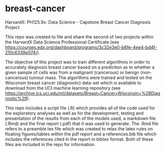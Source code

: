 # breast-cancer
HarvardX: PH125.9x: Data Science - Capstone Breast Cancer Diagnosis Project

This repo was created to file and share the second of two projects within the HarvardX Data Science Professional Certificate (see https://courses.edx.org/dashboard/programs/3c32e3e0-b6fe-4ee4-bd4f-210c6339e074/).

The objective of this project was to train different algorithms in order to accurately diagnosis breast cancer based on a prediction as to whether a given sample of cells was from a malignant (cancerous) or benign (non-cancerous) tumour mass. The algorithms were trained and tested on the Wisconsin breast cancer (diagnostic) data-set which is available to download from the UCI machine learning repository (see https://archive.ics.uci.edu/ml/datasets/Breast+Cancer+Wisconsin+%28Diagnostic%29).

This repo includes a script file (.R) which provides all of the code used for the exploratory analyses as well as for the development, testing and presentation of the results from each of the models used, a markdown file (.Rmd) and the final report (.pdf) that it was used to generate. The .Rmd file refers to a preamble.tex file which was created to relax the latex rules on floating figures/tables within the pdf report and a references.bib file which includes the references cited in the report in bibtex format. Both of these files are included in the repo for information.